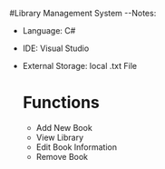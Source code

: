 #Library Management System
--Notes:
- Language: C#
- IDE: Visual Studio
- External Storage: local .txt File

  # Functions
  - Add New Book
  - View Library
  - Edit Book Information
  - Remove Book
